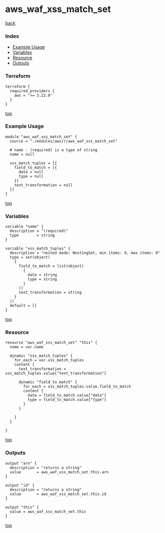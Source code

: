 # aws_waf_xss_match_set
[back](../aws.md)
### Index
- [Example Usage](#example-usage)
- [Variables](#variables)
- [Resource](#resource)
- [Outputs](#outputs)
### Terraform
```hcl
terraform {
  required_providers {
    aws = ">= 3.22.0"
  }
}
```
[top](#index)
### Example Usage
```hcl
module "aws_waf_xss_match_set" {
  source = "./modules/aws/r/aws_waf_xss_match_set"

  # name - (required) is a type of string
  name = null

  xss_match_tuples = [{
    field_to_match = [{
      data = null
      type = null
    }]
    text_transformation = null
  }]
}
```
[top](#index)
### Variables
```hcl
variable "name" {
  description = "(required)"
  type        = string
}

variable "xss_match_tuples" {
  description = "nested mode: NestingSet, min items: 0, max items: 0"
  type = set(object(
    {
      field_to_match = list(object(
        {
          data = string
          type = string
        }
      ))
      text_transformation = string
    }
  ))
  default = []
}
```
[top](#index)

### Resource
```hcl
resource "aws_waf_xss_match_set" "this" {
  name = var.name

  dynamic "xss_match_tuples" {
    for_each = var.xss_match_tuples
    content {
      text_transformation = xss_match_tuples.value["text_transformation"]

      dynamic "field_to_match" {
        for_each = xss_match_tuples.value.field_to_match
        content {
          data = field_to_match.value["data"]
          type = field_to_match.value["type"]
        }
      }

    }
  }

}
```
[top](#index)
### Outputs
```hcl
output "arn" {
  description = "returns a string"
  value       = aws_waf_xss_match_set.this.arn
}

output "id" {
  description = "returns a string"
  value       = aws_waf_xss_match_set.this.id
}

output "this" {
  value = aws_waf_xss_match_set.this
}
```
[top](#index)
